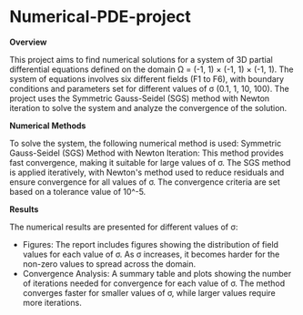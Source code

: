 # Numerical-PDE-project

**Overview**

This project aims to find numerical solutions for a system of 3D partial differential equations defined on the domain Ω = (-1, 1) × (-1, 1) × (-1, 1). The system of equations involves six different fields (F1 to F6), with boundary conditions and parameters set for different values of σ (0.1, 1, 10, 100). The project uses the Symmetric Gauss-Seidel (SGS) method with Newton iteration to solve the system and analyze the convergence of the solution.

**Numerical Methods**

To solve the system, the following numerical method is used:
Symmetric Gauss-Seidel (SGS) Method with Newton Iteration: This method provides fast convergence, making it suitable for large values of σ. The SGS method is applied iteratively, with Newton's method used to reduce residuals and ensure convergence for all values of σ. The convergence criteria are set based on a tolerance value of 10^-5.

**Results**

The numerical results are presented for different values of σ:
- Figures: The report includes figures showing the distribution of field values for each value of σ. As σ increases, it becomes harder for the non-zero values to spread across the domain.
- Convergence Analysis: A summary table and plots showing the number of iterations needed for convergence for each value of σ. The method converges faster for smaller values of σ, while larger values require more iterations.

